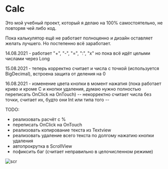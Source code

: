# Calc

Это мой учебный проект, который я делаю на 100% самостоятельно, не повторяя чей либо код.


Пока калькулятор ещё не работает полноценно и дизайн оставляет желать лучшего. Но постепенно всё заработает.

14.08.2021 - работает "+", "-", "=", ":", "х"
но пока всё идёт целыми числами через Long

15.08.2021 - теперь корректно считает и числа с точкой (используется BigDecimal), встроена защита от деления на 0

16.08.2021 - изменение цвета кнопки в момент нажатия (пока работает криво и кроме C и кнопки удаления, думаю нужно полностью переписать OnClick на OnTouch)
-- некорректно считает числа без точки, считает их, будто они Int или типа того --


TODO:
- реализовать расчёт с %
- переписать OnClick на OnTouch
- реализовать копирование текста из Textview
- реализовать удаление всего текста по долгому нажатию кнопки удаления
- автопрокрутка в ScrollView
- пофиксить баг (считает неправильно в целочисленном режиме)


![scr](https://user-images.githubusercontent.com/59067552/129471271-75975962-3654-4d4e-b837-e24797fa8a09.png)

